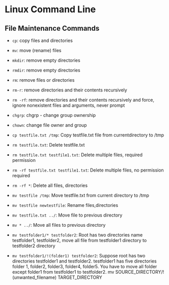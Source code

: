 # Linux Command Line

## File Maintenance Commands

- `cp`: copy files and directories <br>
- `mv`: move (rename) files <br>
- `mkdir`: remove empty directories <br>
- `rmdir`: remove empty directories <br>
- `rm`: remove files or directories <br>
- `rm-r`: remove directories and their contents recursively <br>
- `rm -rf`: remove directories and their contents recursively and force, ignore nonexistent files and arguments, never prompt <br>
- `chgrp`: chgrp - change group ownership <br>
- `chown`: change file owner and group <br>


- `cp testfile.txt /tmp`: Copy testfile.txt file from currentdirectory to /tmp <br>
- `rm testfile.txt`:	Delete testfile.txt <br>
- `rm testfile.txt testfile1.txt`: Delete multiple files, required permission <br>
- `rm -rf testfile.txt testfile1.txt`: Delete multiple files, no permission required
- `rm -rf *`:	Delete all files, directories<br>
- `mv testfile /tmp`: Move testfile.txt from current directory to /tmp	<br>
- `mv testfile newtestfile`: Rename files,directories	<br>
- `mv testfile.txt ../`: Move file to previous directory	<br>	
- `mv * ../`: Move all files to previous directory <br>
- `mv testfolder1/* testfolder2`: Root has two directories name testfolder1, testfolder2, move all file from testfolder1 directory to testfolder2 directory <br>



- `mv testfolder1/!(folder1) testfolder2`: Suppose root has two directories testfolder1 and testfolder2. testfolder1 has five directories folder 1, folder2, folder3, folder4, folder5. You have to move all folder except folder1 from testfolder1 to testfolder2. mv SOURCE_DIRECTORY/!(unwanted_filename) TARGET_DIRECTORY	 <br>


